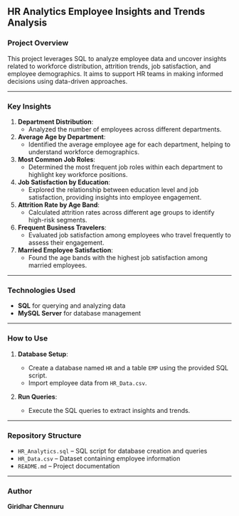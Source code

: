## **HR Analytics Employee Insights and Trends Analysis**  

### **Project Overview**  
This project leverages SQL to analyze employee data and uncover insights related to workforce distribution, attrition trends, job satisfaction, and employee demographics. It aims to support HR teams in making informed decisions using data-driven approaches.  

---

### **Key Insights**  
1. **Department Distribution**:  
   - Analyzed the number of employees across different departments.  
2. **Average Age by Department**:  
   - Identified the average employee age for each department, helping to understand workforce demographics.  
3. **Most Common Job Roles**:  
   - Determined the most frequent job roles within each department to highlight key workforce positions.  
4. **Job Satisfaction by Education**:  
   - Explored the relationship between education level and job satisfaction, providing insights into employee engagement.  
5. **Attrition Rate by Age Band**:  
   - Calculated attrition rates across different age groups to identify high-risk segments.  
6. **Frequent Business Travelers**:  
   - Evaluated job satisfaction among employees who travel frequently to assess their engagement.  
7. **Married Employee Satisfaction**:  
   - Found the age bands with the highest job satisfaction among married employees.  

---

### **Technologies Used**  
- **SQL** for querying and analyzing data  
- **MySQL Server** for database management  

---

### **How to Use**  
1. **Database Setup**:  
   - Create a database named `HR` and a table `EMP` using the provided SQL script.  
   - Import employee data from `HR_Data.csv`.  

2. **Run Queries**:  
   - Execute the SQL queries to extract insights and trends.  

---

### **Repository Structure**  
- `HR_Analytics.sql` – SQL script for database creation and queries  
- `HR_Data.csv` – Dataset containing employee information  
- `README.md` – Project documentation  

---

### **Author**  
**Giridhar Chennuru**  
